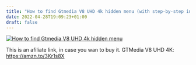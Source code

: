 ```yaml
---
title: "How to find Gtmedia V8 UHD 4k hidden menu (with step-by-step instructions)"
date: 2022-04-28T19:09:23+01:00
draft: false
---
```





[![How to find Gtmedia V8 UHD 4k hidden menu](https://img.youtube.com/vi/TQPOOPSmU6g/0.jpg)](https://www.youtube.com/watch?v=TQPOOPSmU6g "How to find Gtmedia V8 UHD 4k hidden menu")

This is an afiliate link, in case you wan to buy it.
GTMedia V8 UHD 4K: https://amzn.to/3Kr1s8X
